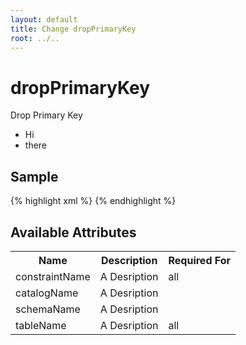 ```yaml
---
layout: default
title: Change dropPrimaryKey
root: ../..
---
```


# dropPrimaryKey #

Drop Primary Key

* Hi
* there

## Sample ##

{% highlight xml %}
<dropPrimaryKey catalogName="A String" constraintName="A String" schemaName="A String" tableName="A String"></dropPrimaryKey>
{% endhighlight %}

## Available Attributes ##

<table>
<tr><th>Name</th><th>Description</th><th>Required For</th></tr>
<tr><td>constraintName</td><td>A Desription</td><td>all</td></tr>
<tr><td>catalogName</td><td>A Desription</td><td></td></tr>
<tr><td>schemaName</td><td>A Desription</td><td></td></tr>
<tr><td>tableName</td><td>A Desription</td><td>all</td></tr>
</table>

